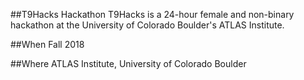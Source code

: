 ##T9Hacks Hackathon
T9Hacks is a 24-hour female and non-binary hackathon at the University of Colorado Boulder's ATLAS Institute.

##When
Fall 2018

##Where
ATLAS Institute, University of Colorado Boulder
